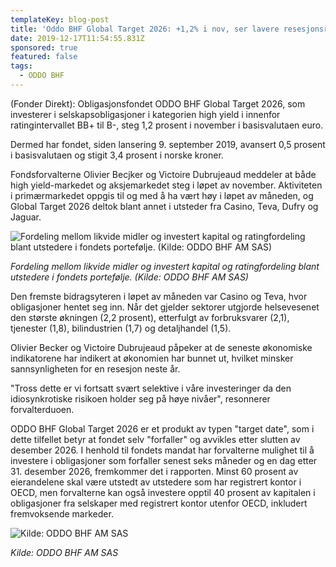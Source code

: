 ```yaml
---
templateKey: blog-post
title: 'Oddo BHF Global Target 2026: +1,2% i nov, ser lavere resesjonsrisiko i 2020'
date: 2019-12-17T11:54:55.831Z
sponsored: true
featured: false
tags:
  - ODDO BHF
---
```

(Fonder Direkt): Obligasjonsfondet ODDO BHF Global Target 2026, som investerer i selskapsobligasjoner i kategorien high yield i innenfor ratingintervallet BB+ til B-, steg 1,2 prosent i november i basisvalutaen euro.



Dermed har fondet, siden lansering 9. september 2019, avansert 0,5 prosent i basisvalutaen og stigit 3,4 prosent i norske kroner.



Fondsforvalterne Olivier Becjker og Victoire Dubrujeaud meddeler at både high yield-markedet og aksjemarkedet steg i løpet av november. Aktiviteten i primærmarkedet oppgis til og med å ha vært høy i løpet av måneden, og Global Target 2026 deltok blant annet i utsteder fra Casino, Teva, Dufry og Jaguar.



![Fordeling mellom likvide midler og investert kapital og ratingfordeling blant utstedere i fondets portefølje. (Kilde: ODDO BHF AM SAS)](/img/oddo-global.png "Fordeling mellom likvide midler og investert kapital og ratingfordeling blant utstedere i fondets portefølje. (Kilde: ODDO BHF AM SAS)")

_Fordeling mellom likvide midler og investert kapital og ratingfordeling blant utstedere i fondets portefølje. (Kilde: ODDO BHF AM SAS)_



Den fremste bidragsyteren i løpet av måneden var Casino og Teva, hvor obligasjoner hentet seg inn. Når det gjelder sektorer utgjorde helsevesenet den største økningen (2,2 prosent), etterfulgt av forbruksvarer (2,1), tjenester (1,8), bilindustrien (1,7) og detaljhandel (1,5).



Olivier Becker og Victoire Dubrujeaud påpeker at de seneste økonomiske indikatorene har indikert at økonomien har bunnet ut, hvilket minsker sannsynligheten for en resesjon neste år.



"Tross dette er vi fortsatt svært selektive i våre investeringer da den idiosynkrotiske risikoen holder seg på høye nivåer", resonnerer forvalterduoen.



ODDO BHF Global Target 2026 er et produkt av typen "target date", som i dette tilfellet betyr at fondet selv "forfaller" og avvikles etter slutten av desember 2026. I henhold til fondets mandat har forvalterne mulighet til å investere i obligasjoner som forfaller senest seks måneder og en dag etter 31. desember 2026, fremkommer det i rapporten. Minst 60 prosent av eierandelene skal være utstedt av utstedere som har registrert kontor i OECD, men forvalterne kan også investere opptil 40 prosent av kapitalen i obligasjoner fra selskaper med registrert kontor utenfor OECD, inkludert fremvoksende markeder.



![Kilde: ODDO BHF AM SAS](/img/oddo-global-2.png "Kilde: ODDO BHF AM SAS")

_Kilde: ODDO BHF AM SAS_
